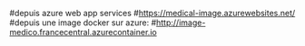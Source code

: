 #depuis azure web app services
#https://medical-image.azurewebsites.net/
#depuis une image docker sur azure:
#http://image-medico.francecentral.azurecontainer.io
